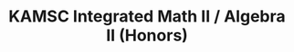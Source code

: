 ---
layout: course-page
title: KAMSC Integrated Math II / Algebra II (Honors)
instructor:
  - name: Mr. Michael Milka
    url: instructional/MrMichaelMilka
coursename: KAMSC INTEGRATED MATHEMATICS II / Algebra II (H)
description: "This course integrates geometry, algebra, probability, statistics, graphing calculators, and problem solving. Major component: Advanced Algebra. Emphasis: problem solving, utilizing graphing calculators."
---